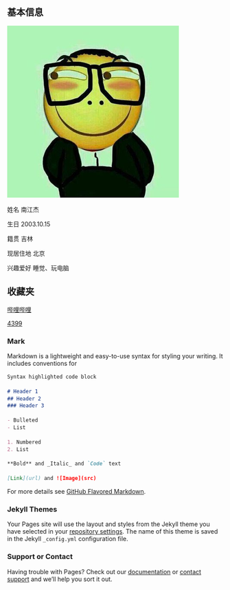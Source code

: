 <a id="tips"></a>

## 基本信息

![ ](https://raw.githubusercontent.com/n181619/nanjiangjie.github.com/gh-pages/t01f49c59f202f1bd10.jpg)      

姓名 南江杰

生日 2003.10.15

籍贯 吉林

现居住地 北京

兴趣爱好 睡觉、玩电脑

## 收藏夹

<a href="https://www.bilibili.com/" target="blank">哔哩哔哩</a>

<a href="http://www.4399.com/" taget="blank">4399</a>
### Mark

Markdown is a lightweight and easy-to-use syntax for styling your writing. It includes conventions for

```markdown
Syntax highlighted code block

# Header 1
## Header 2
### Header 3

- Bulleted
- List

1. Numbered
2. List

**Bold** and _Italic_ and `Code` text

[Link](url) and ![Image](src)
```

For more details see [GitHub Flavored Markdown](https://guides.github.com/features/mastering-markdown/).

### Jekyll Themes

Your Pages site will use the layout and styles from the Jekyll theme you have selected in your [repository settings](https://github.com/n181619/nanjiangjie.github.com/settings/pages). The name of this theme is saved in the Jekyll `_config.yml` configuration file.

### Support or Contact

Having trouble with Pages? Check out our [documentation](https://docs.github.com/categories/github-pages-basics/) or [contact support](https://support.github.com/contact) and we’ll help you sort it out.
